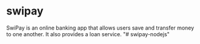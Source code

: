 # swipay

SwiPay is an online banking app that allows users save and transfer money to one another. It
also provides a loan service.
"# swipay-nodejs" 
